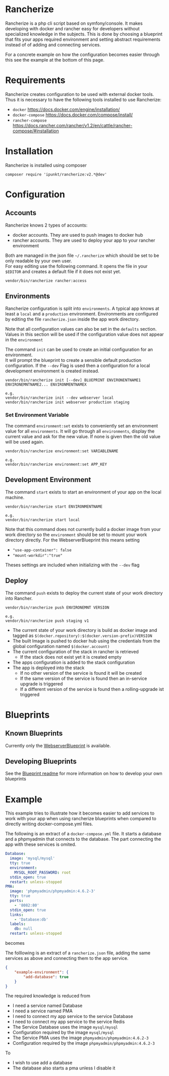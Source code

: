 # Rancherize
Rancherize is a php cli script based on symfony/console. It makes developing with docker and rancher easy for developers
without specialized knowledge in the subjects.
This is done by choosing a blueprint that fits your apps required environment and setting abstract requirements instead
of of adding and connecting services.

For a concrete example on how the configuration becomes easier through this see the example at the bottom of this page.

# Requirements
Rancherize creates configuration to be used with external docker tools. Thus it is necessary to have the following tools
installed to use Rancherize:

- `docker` https://docs.docker.com/engine/installation/
- `docker-compose` https://docs.docker.com/compose/install/
- `rancher-compose` https://docs.rancher.com/rancher/v1.2/en/cattle/rancher-compose/#installation

# Installation
Rancherize is installed using composer

	composer require 'ipunkt/rancherize:v2.*@dev'
	
# Configuration

## Accounts

Rancherize knows 2 types of accounts: 

- docker accounts. They are used to push images to docker hub
- rancher accounts. They are used to deploy your app to your rancher environment

Both are managed in the json file `~/.rancherize` which should be set to be only readable by your own user.  
For easy editing use the following command. It opens the file in your `$EDITOR` and creates a default file
if it does not exist yet.


	vendor/bin/rancherize rancher:access
	
## Environments

Rancherize configuration is split into `environments`. A typical app knows at least a `local` and a `production`
environment. Environments are configured by editing the file `rancherize.json` inside the app work directory.

Note that all configuration values can also be set in the `defaults` section. Values in this section will be used if the
configuration value does not appear in the `environment`
 
The command `init` can be used to create an initial configuration for an environment.  
It will prompt the blueprint to create a sensible default production configuration. If the `--dev` Flag is used then
a configuration for a local development environment is created instead.


	vendor/bin/rancherize init [--dev] BLUEPRINT ENVIRONENTNAME1 ENVIRONEMNTNAME2... ENVIRONMENTNAMEX
	
	e.g.
	vendor/bin/rancherize init --dev webserver local
	vendor/bin/rancherize init webserver production staging


### Set Environment Variable
The command `environment:set` exists to conveniently set an environment value for all `environments`. It will go through
all `environments`, display the current value and ask for the new value. If none is given then the old value
will be used again.

	vendor/bin/rancherize environment:set VARIABLENAME

	e.g.
	vendor/bin/rancherize environment:set APP_KEY
	
## Development Environment

The command `start` exists to start an environment of your app on the local machine.



	vendor/bin/rancherize start ENVIRONMENTNAME
	
	e.g.
	vendor/bin/rancherize start local
	
Note that this command does not currently build a docker image from your work directory so the `environment` should be
set to mount your work directory directly. For the WebserverBlueprint this means setting

- `"use-app-container": false`
- `"mount-workdir":"true"`

Theses settings are included when initializing with the `--dev` flag

## Deploy
The command `push` exists to deploy the current state of your work directory into Rancher.  

	vendor/bin/rancherize push ENVIRONEMNT VERSION
	
	e.g.
	vendor/bin/rancherize push staging v1

- The current state of your work directory is build as docker image and tagged as
`$(docker.repository):$(docker.version-prefix)VERSION`  
- The built Image is pushed to docker hub using the credentials from the global configuration named `$(docker.account)`
- The current configuration of the stack in rancher is retrieved
  - If the stack does not exist yet it is created empty
- The apps configuration is added to the stack configuration
- The app is deployed into the stack
  - If no other version of the service is found it will be created
  - If the same version of the service is found then an in-service upgrade is triggered
  - If a different version of the service is found then a rolling-upgrade ist triggered
  
# Blueprints

## Known Blueprints

Currently only the [WebserverBlueprint](app/Blueprint/Webserver/README.md) is available. 

## Developing Blueprints

See the [Blueprint readme](app/Blueprint/README.md) for more information on how to develop your own blueprints

# Example
This example tries to illustrate how it becomes easier to add services to work with your app when using rancherize
blueprints when compared to directly writing docker-compose.yml files.

The following is an extract of a `docker-compose.yml` file. It starts a database and a phpmyadmin that connects to the
database. The part connecting the app with these services is omited.
```yaml
Database:
  image: 'mysql/mysql'
  tty: true
  environment:
    MYSQL_ROOT_PASSWORD: root
  stdin_open: true
  restart: unless-stopped
PMA:
  image: 'phpmyadmin/phpmyadmin:4.6.2-3'
  tty: true
  ports:
    - '8082:80'
  stdin_open: true
  links:
    - 'Database:db'
  labels:
    db: null
  restart: unless-stopped
```

becomes 

The folllowing is an extract of a `rancherize.json` file, adding the same services as above and connecting them to the app service.
```json
{
	"example-environment": {
		"add-database": true
	}
}
```

The required knowledge is reduced from
- I need a service named Database
- I need a service named PMA
- I need to connect my app service to the service Database
- I need to connect my app service to the service Redis
- The Service Database uses the image `mysql/mysql`
- Configuration required by the image `mysql/mysql`
- The Service PMA uses the image `phpmyadmin/phpmyadmin:4.6.2-3`
- Configuration required by the image `phpmyadmin/phpmyadmin:4.6.2-3`

To
- I wish to use add a database
- The database also starts a pma unless I disable it
